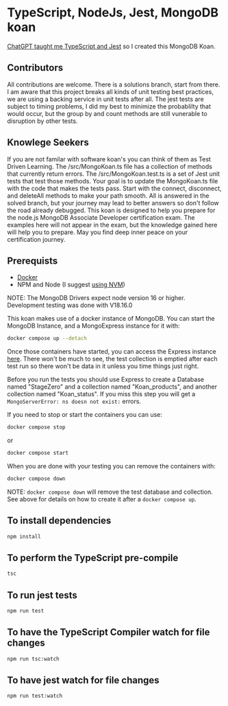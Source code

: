 # TypeScript, NodeJs, Jest, MongoDB koan

[ChatGPT taught me TypeScript and Jest](https://chat.openai.com/share/498bc1cf-f0cc-4417-b19c-6405f6a76573) so I created this MongoDB Koan.


## Contributors

All contributions are welcome. There is a solutions branch, start from there. I am aware that this project breaks all kinds of unit testing best practices, we are using a backing service in unit tests after all. The jest tests are subject to timing problems, I did my best to minimize the probablilty that would occur, but the group by and count methods are still vunerable to disruption by other tests.

## Knowlege Seekers

If you are not familar with software koan's you can think of them as Test Driven Learning. The /src/MongoKoan.ts file has a collection of methods that currently return errors. The /src/MongoKoan.test.ts is a set of Jest unit tests that test those methods. Your goal is to update the MongoKoan.ts file with the code that makes the tests pass. Start with the connect, disconnect, and deleteAll methods to make your path smooth. All is answered in the solved branch, but your journey may lead to better answers so don't follow the road already debugged. This koan is designed to help you prepare for the node.js MongoDB Associate Developer certification exam. The examples here will  not appear in the exam, but the knowledge gained here will help you to prepare. May you find deep inner peace on your certification journey.

## Prerequists

- [Docker](https://docs.docker.com/desktop/install/mac-install/)
- NPM and Node (I suggest [using NVM](https://heynode.com/tutorial/install-nodejs-locally-nvm/))

NOTE: The MongoDB Drivers expect node version 16 or higher. Development testing was done with V18.16.0

This koan makes use of a docker instance of MongoDB. You can start the MongoDB Instance, and a MongoExpress instance for it with:

```bash
docker compose up --detach
```

Once those containers have started, you can access the Express instance [here](http://localhost:8081). There won't be much to see, the test collection is emptied after each test run so there won't be data in it unless you time things just right.

Before you run the tests you should use Express to create a Database named "StageZero" and a collection named "Koan_products", and another collection named "Koan_status". If you miss this step you will get a `MongoServerError: ns doesn not exist:` errors.

If you need to stop or start the containers you can use:

```bash
docker compose stop
```

or

```bash
docker compose start
```

When you are done with your testing you can remove the containers with:

```bash
docker compose down
```

NOTE: `docker compose down` will remove the test database and collection. See above for details on how to create it after a `docker compose up`.

## To install dependencies

```bash
npm install
```

## To perform the TypeScript pre-compile

```bash
tsc
```

## To run jest tests

```bash
npm run test
```

## To have the TypeScript Compiler watch for file changes

```bash
npm run tsc:watch
```

## To have jest watch for file changes

```bash
npm run test:watch
```
